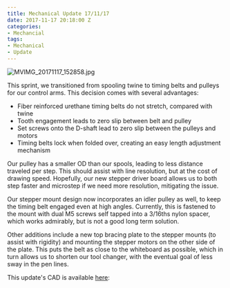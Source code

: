 ```yaml
---
title: Mechanical Update 17/11/17
date: 2017-11-17 20:18:00 Z
categories:
- Mechancial
tags:
- Mechanical
- Update
---
```



![MVIMG_20171117_152858.jpg](/uploads/MVIMG_20171117_152858.jpg)

This sprint, we transitioned from spooling twine to timing belts and pulleys for our control arms. This decision comes with several advantages:

* Fiber reinforced urethane timing belts do not stretch, compared with twine
* Tooth engagement leads to zero slip between belt and pulley
* Set screws onto the D-shaft lead to zero slip between the pulleys and motors
* Timing belts lock when folded over, creating an easy length adjustment mechanism

Our pulley has a smaller OD than our spools, leading to less distance traveled per step. This should assist with line resolution, but at the cost of drawing speed. Hopefully, our new stepper driver board allows us to both step faster and microstep if we need more resolution, mitigating the issue.

Our stepper mount design now incorporates an idler pulley as well, to keep the timing belt engaged even at high angles. Currently, this is fastened to the mount with dual M5 screws self tapped into a 3/16ths nylon spacer, which works admirably, but is not a good long term solution.

Other additions include a new top bracing plate to the stepper mounts (to assist with rigidity) and mounting the stepper motors on the other side of the plate. This puts the belt as close to the whiteboard as possible, which in turn allows us to shorten our tool changer, with the eventual goal of less sway in the pen lines.

This update's CAD is available [here](https://cad.onshape.com/documents/8f08652983ca17f06e9ac67d/v/082bedbad80e068208d81686/e/88465677413e52a9af015cfc):